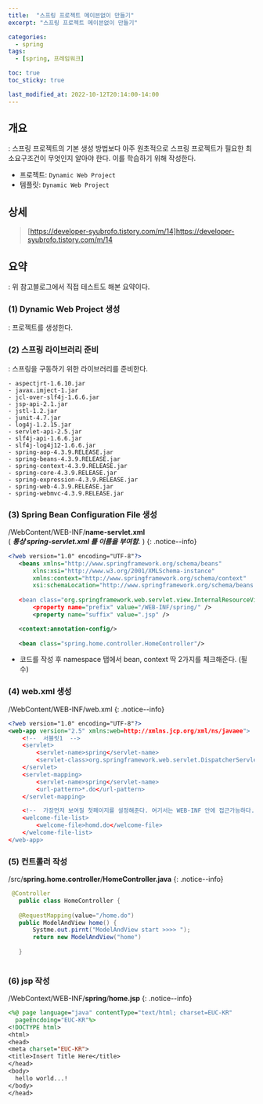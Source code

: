 ```yaml
---
title:  "스프링 프로젝트 메이븐없이 만들기"
excerpt: "스프링 프로젝트 메이븐없이 만들기"

categories:
  - spring
tags:
  - [spring, 프레임워크]

toc: true
toc_sticky: true

last_modified_at: 2022-10-12T20:14:00-14:00
---
```


## 개요
: 스프링 프로젝트의 기본 생성 방법보다 아주 원초적으로 스프링 프로젝트가 필요한 최소요구조건이 무엇인지 알아야 한다. 이를 학습하기 위해 작성한다.

- 프로젝트: `Dynamic Web Project` 
- 템플릿: `Dynamic Web Project`

## 상세 
> [https://developer-syubrofo.tistory.com/m/14]https://developer-syubrofo.tistory.com/m/14

## 요약
: 위 참고블로그에서 직접 테스트도 해본 요약이다.

### (1) Dynamic Web Project 생성
: 프로젝트를 생성한다.

### (2) 스프링 라이브러리 준비
: 스프링을 구동하기 위한 라이브러리를 준비한다.

```
- aspectjrt-1.6.10.jar
- javax.imject-1.jar
- jcl-over-slf4j-1.6.6.jar
- jsp-api-2.1.jar
- jstl-1.2.jar
- junit-4.7.jar
- log4j-1.2.15.jar
- servlet-api-2.5.jar
- slf4j-api-1.6.6.jar
- slf4j-log4j12-1.6.6.jar
- spring-aop-4.3.9.RELEASE.jar
- spring-beans-4.3.9.RELEASE.jar
- spring-context-4.3.9.RELEASE.jar
- spring-core-4.3.9.RELEASE.jar
- spring-expression-4.3.9.RELEASE.jar
- spring-web-4.3.9.RELEASE.jar
- spring-webmvc-4.3.9.RELEASE.jar

```

### (3) Spring Bean Configuration File 생성

/WebContent/WEB-INF/**name-servlet.xml**  
( ***통상 spring-servlet.xml 를 이름을 부여함.*** )
{: .notice--info}

```xml
<?web version="1.0" encoding="UTF-8"?>
   <beans xmlns="http://www.springframework.org/schema/beans"
       xlns:xsi="http://www.w3.org/2001/XMLSchema-instance"
       xmlns:context="http://www.springframework.org/schema/context" 
       xsi:schemaLocation="http://www.springframework.org/schema/beans http://www.springframework.org/schema/beans/spring-beans.xsd
    
   <bean class="org.springframework.web.servlet.view.InternalResourceViewResolver">
       <property name="prefix" value="/WEB-INF/spring/" />
       <property name="suffix" value=".jsp" />

   <context:annotation-config/>
    
   <bean class="spring.home.controller.HomeController"/>

   ```

- 코드를 작성 후 namespace 탭에서 bean, context 딱 2가지를 체크해준다. (필수)

### (4) web.xml 생성

/WebContent/WEB-INF/web.xml
{: .notice--info}

```xml
<?web version="1.0" encoding="UTF-8"?>
<web-app version="2.5" xmlns:web=http://xmlns.jcp.org/xml/ns/javaee">
    <!--  서블릿1  -->
    <servlet>
        <servlet-name>spring</servlet-name>
        <servlet-class>org.springframework.web.servlet.DispatcherServlet</servlet-class>
    </servlet>
    <servlet-mapping>
        <servlet-name>spring</servlet-name>
        <url-pattern>*.do</url-pattern>
    </servlet-mapping>

    <!--  가장먼저 보여질 첫페이지를 설정해준다. 여기서는 WEB-INF 안에 접근가능하다. -->
    <welcome-file-list>
        <welcome-file>homd.do</welcome-file>
    </welcome-file-list>
</web-app>

```

### (5) 컨트롤러 작성

/src/**spring.home.controller**/**HomeController.java**
{: .notice--info}
  
```java
 @Controller
   public class HomeController {
     
   @RequestMapping(value="/home.do")
   public ModelAndView home() {
       Systme.out.pirnt("ModelAndView start >>>> ");
       return new ModelAndView("home")
     
   }
        
```

### (6) jsp 작성

/WebContext/WEB-INF/**spring**/**home.jsp**
{: .notice--info}

```jsp
<%@ page language="java" contentType="text/html; charset=EUC-KR"
  pageEncdoing="EUC-KR"%>
<!DOCTYPE html>
<html>
<head>
<meta charset="EUC-KR">
<title>Insert Title Here</title>
</head>
<body>
  hello world...!
</body>
</head>

```
